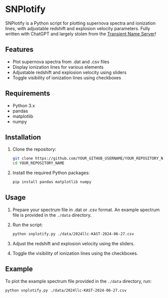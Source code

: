 # SNPlotify

SNPlotify is a Python script for plotting supernova spectra and ionization lines, with adjustable redshift and explosion velocity parameters.
Fully written with ChatGPT and largely stolen from the [Transient Name Server](https://www.wis-tns.org/)!

## Features

- Plot supernova spectra from .dat and .csv files
- Display ionization lines for various elements
- Adjustable redshift and explosion velocity using sliders
- Toggle visibility of ionization lines using checkboxes

## Requirements

- Python 3.x
- pandas
- matplotlib
- numpy

## Installation

1. Clone the repository:
    ```bash
    git clone https://github.com/YOUR_GITHUB_USERNAME/YOUR_REPOSITORY_NAME.git
    cd YOUR_REPOSITORY_NAME
    ```

2. Install the required Python packages:
    ```bash
    pip install pandas matplotlib numpy
    ```

## Usage

1. Prepare your spectrum file in .dat or .csv format. An example spectrum file is provided in the `./data` directory.

2. Run the script:
    ```bash
    python snplotify.py ./data/2024llc-KAST-2024-06-27.csv
    ```

3. Adjust the redshift and explosion velocity using the sliders.

4. Toggle the visibility of ionization lines using the checkboxes.

## Example

To plot the example spectrum file provided in the `./data` directory, run:
```bash
python snplotify.py ./data/2024llc-KAST-2024-06-27.csv
